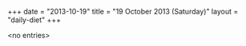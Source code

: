 +++
date = "2013-10-19"
title = "19 October 2013 (Saturday)"
layout = "daily-diet"
+++


\<no entries\>
